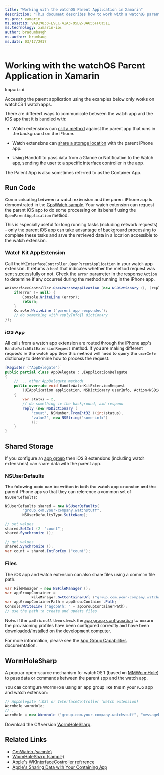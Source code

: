 ```yaml
---
title: "Working with the watchOS Parent Application in Xamarin"
description: "This document describes how to work with a watchOS parent application in Xamarin. It discusses WatchKit app extensions, iOS apps, shared storage, and more."
ms.prod: xamarin
ms.assetid: 9AD29833-E9CC-41A3-95D2-8A655FF0B511
ms.technology: xamarin-ios
author: bradumbaugh
ms.author: brumbaug
ms.date: 03/17/2017
---
```


# Working with the watchOS Parent Application in Xamarin

> [!IMPORTANT]
> Accessing the parent application using the examples below
only works on watchOS 1 watch apps.


There are different ways to communicate between the watch
	app and the iOS app that it is bundled with:

- Watch extensions can [call a method](#code) against the parent app
	that runs in the background on the iPhone.

- Watch extensions can [share a storage location](#storage)
	with the parent iPhone app.

- Using Handoff to pass data from a Glance or
	Notification to the Watch app, sending the user
	to a specific interface controller in the app.

The Parent App is also sometimes referred to as the Container App.


<a name="code" />

## Run Code

Communicating between a watch extension and the parent
	iPhone app is demonstrated in the [GpsWatch sample](https://developer.xamarin.com/samples/GpsWatch).
	Your watch extension can request the parent iOS app
	to do some processing on its behalf using the `OpenParentApplication`
	method.

This is especially useful for long running tasks (including
	network requests) - only the parent iOS app can take advantage of
	background processing to complete these tasks and save the
	retrieved data in a location accessible to the watch extension.



### Watch Kit App Extension

Call the `WKInterfaceController.OpenParentApplication` in your watch
	app extension. It returns a `bool` that indicates whether the
	method request was sent successfully or not. Check the `error`
	parameter in the response `Action` to determine if any occurred during
	the method running in the iPhone app.

```csharp
WKInterfaceController.OpenParentApplication (new NSDictionary (), (replyInfo, error) => {
	if(error != null) {
		Console.WriteLine (error);
		return;
	}
	Console.WriteLine ("parent app responded");
	// do something with replyInfo[] dictionary
});
```


### iOS App

All calls from a watch app extension are routed through
	the iPhone app's `HandleWatchKitExtensionRequest` method.
	If you are making different requests in the watch app
	then this method will need to query the `userInfo` dictionary
	to determine how to process the request.


```csharp
[Register ("AppDelegate")]
public partial class AppDelegate : UIApplicationDelegate
{
	// ... other AppDelegate methods
	public override void HandleWatchKitExtensionRequest
		(UIApplication application, NSDictionary userInfo, Action<NSDictionary> reply)
	{
		var status = 2;
		// do something in the background, and respond
		reply (new NSDictionary (
			"count", NSNumber.FromInt32 ((int)status),
			"value2", new NSString("some-info")
			));
	}
}
```


<a name="storage" />

## Shared Storage

If you configure an [app group](~/ios/watchos/app-fundamentals/app-groups.md)
	then iOS 8 extensions (including watch extensions) can share data
	with the parent app.

<a name="nsuserdefaults" />

### NSUserDefaults

The following code can be written in both the watch app
	extension and the parent iPhone app so that they can
	reference a common set of `NSUserDefaults`:

```csharp
NSUserDefaults shared = new NSUserDefaults(
		"group.com.your-company.watchstuff",
		NSUserDefaultsType.SuiteName);

// set values
shared.SetInt (2, "count");
shared.Synchronize ();

// get values
shared.Synchronize ();
var count = shared.IntForKey ("count");
```

<a name="files" />

### Files

The iOS app and watch extension can also share files
	using a common file path.

```csharp
var FileManager = new NSFileManager ();
var appGroupContainer =
			FileManager.GetContainerUrl ("group.com.your-company.watchstuff");
var appGroupContainerPath = appGroupContainer.Path;
Console.WriteLine ("agcpath: " + appGroupContainerPath);
// use the path to create and update files
```

Note: if the path is `null` then check the
	[app group configuration](~/ios/watchos/app-fundamentals/app-groups.md)
	to ensure the provisioning profiles have been configured correctly
	and have been downloaded/installed on the development computer.

For more information, please see the [App Group Capabilities](~/ios/deploy-test/provisioning/capabilities/app-groups-capabilities.md) documentation.

## WormHoleSharp

A popular open-source mechanism for watchOS 1 (based on [MMWormHole](https://github.com/mutualmobile/MMWormhole))
	to pass data or commands between the parent
	app and the watch app.

You can configure WormHole using an app group like this
	in your iOS app and watch extension:

```csharp
// AppDelegate (iOS) or InterfaceController (watch extension)
Wormhole wormHole;
// ...
wormHole = new Wormhole ("group.com.your-company.watchstuff", "messageDir");
```

Download the C# version [WormHoleSharp](https://github.com/Clancey/WormHoleSharp).



## Related Links

- [GpsWatch (sample)](https://developer.xamarin.com/samples/monotouch/WatchKit/WatchKitCatalog/)
- [WormHoleSharp (sample)](https://github.com/Clancey/WormHoleSharp)
- [Apple's WKInterfaceController reference](https://developer.apple.com/library/prerelease/ios/documentation/WatchKit/Reference/WKInterfaceController_class/index.html#//apple_ref/occ/clm/WKInterfaceController/openParentApplication:reply:)
- [Apple's Sharing Data with Your Containing App](https://developer.apple.com/library/ios/documentation/General/Conceptual/ExtensibilityPG/ExtensionScenarios.html)
